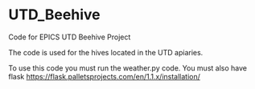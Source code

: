 # UTD_Beehive
Code for EPICS UTD Beehive Project


The code is used for the hives located in the UTD apiaries.

To use this code you must run the weather.py code. You must also have flask
https://flask.palletsprojects.com/en/1.1.x/installation/

